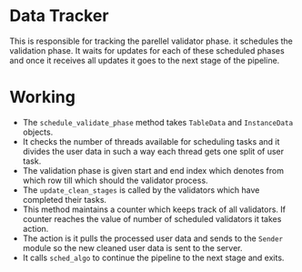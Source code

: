 # Data Tracker

This is responsible for tracking the parellel validator phase. it schedules the validation phase. It waits for updates for each of these scheduled 
phases and once it receives all updates it goes to the next stage of the pipeline.

# Working

- The `schedule_validate_phase` method takes `TableData` and `InstanceData` objects.
- It checks the number of threads available for scheduling tasks and it divides the user data in such a way each thread gets one split of user task.
- The validation phase is given start and end index which denotes from which row till which should the validator process.
- The `update_clean_stages` is called by the validators which have completed their tasks.
- This method maintains a counter which keeps track of all validators. If counter reaches the value of number of scheduled validators it takes action.
- The action is it pulls the processed user data and sends to the `Sender` module so the new cleaned user data is sent to the server.
- It calls `sched_algo` to continue the pipeline to the next stage and exits.

